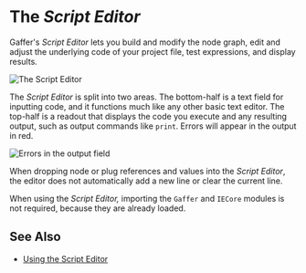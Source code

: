 # The _Script Editor_ #

Gaffer's _Script Editor_ lets you build and modify the node graph, edit and adjust the underlying code of your project file, test expressions, and display results.

![The Script Editor](images/scriptEditorBlank.png "The Script Editor")

The _Script Editor_ is split into two areas. The bottom-half is a text field for inputting code, and it functions much like any other basic text editor. The top-half is a readout that displays the code you execute and any resulting output, such as output commands like `print`. Errors will appear in the output in red.

![Errors in the output field](images/scriptEditorError.png "Errors in the output field")

When dropping node or plug references and values into the _Script Editor_, the editor does not automatically add a new line or clear the current line.

When using the _Script Editor,_ importing the `Gaffer` and `IECore` modules is not required, because they are already loaded.


## See Also ##

- [Using the Script Editor](../UsingTheScriptEditor/index.md)
